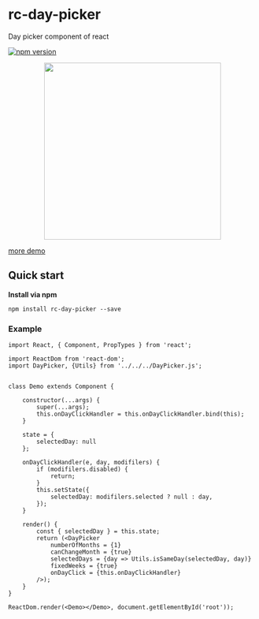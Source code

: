 # rc-day-picker
Day picker component of react

[![npm version](https://img.shields.io/npm/v/rc-day-picker.svg?style=flat-square)](https://www.npmjs.com/package/rc-day-picker)


<p align="center">
	<img width="359" src="http://sadpig1993.com/rc-day-picker/docs/images/A193E80D-7103-4198-B382-4FB1C93630C4.png" alt="">
</p>



[more demo](http://sadpig1993.com/rc-day-picker/examples/)


## Quick start

**Install via npm**

```
npm install rc-day-picker --save
```

### Example

```
import React, { Component, PropTypes } from 'react';

import ReactDom from 'react-dom';
import DayPicker, {Utils} from '../../../DayPicker.js';


class Demo extends Component {

	constructor(...args) {
		super(...args);
		this.onDayClickHandler = this.onDayClickHandler.bind(this);
	}

	state = {
		selectedDay: null
	};

	onDayClickHandler(e, day, modifilers) {
		if (modifilers.disabled) {
			return;
		}
		this.setState({
	    	selectedDay: modifilers.selected ? null : day,
	    });
	}

	render() {
		const { selectedDay } = this.state;
		return (<DayPicker 
			numberOfMonths = {1} 
			canChangeMonth = {true} 
			selectedDays = {day => Utils.isSameDay(selectedDay, day)}
			fixedWeeks = {true}
			onDayClick = {this.onDayClickHandler}
		/>);
	}
}

ReactDom.render(<Demo></Demo>, document.getElementById('root'));
```